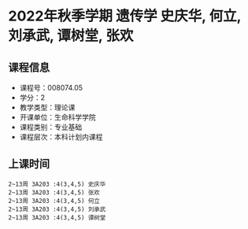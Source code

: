 # 2022年秋季学期 遗传学 史庆华, 何立, 刘承武, 谭树堂, 张欢






## 课程信息

- 课程号：008074.05
- 学分：2
- 教学类型：理论课
- 开课单位：生命科学学院
- 课程类别：专业基础
- 课程层次：本科计划内课程

## 上课时间

```
2~13周 3A203 :4(3,4,5) 史庆华
2~13周 3A203 :4(3,4,5) 张欢
2~13周 3A203 :4(3,4,5) 何立
2~13周 3A203 :4(3,4,5) 刘承武
2~13周 3A203 :4(3,4,5) 谭树堂
```

